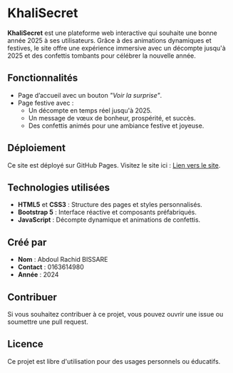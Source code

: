 # **KhaliSecret**

**KhaliSecret** est une plateforme web interactive qui souhaite une bonne année 2025 à ses utilisateurs. Grâce à des animations dynamiques et festives, le site offre une expérience immersive avec un décompte jusqu'à 2025 et des confettis tombants pour célébrer la nouvelle année.

## **Fonctionnalités**  
- Page d’accueil avec un bouton *"Voir la surprise"*.  
- Page festive avec :  
  - Un décompte en temps réel jusqu'à 2025.  
  - Un message de vœux de bonheur, prospérité, et succès.  
  - Des confettis animés pour une ambiance festive et joyeuse.

## **Déploiement**  
Ce site est déployé sur GitHub Pages. Visitez le site ici : [Lien vers le site](https://khalil104.github.io/khalisecret/).

## **Technologies utilisées**  
- **HTML5** et **CSS3** : Structure des pages et styles personnalisés.  
- **Bootstrap 5** : Interface réactive et composants préfabriqués.  
- **JavaScript** : Décompte dynamique et animations de confettis.  

## **Créé par**  
- **Nom** : Abdoul Rachid BISSARE  
- **Contact** : 0163614980  
- **Année** : 2024  

## **Contribuer**  
Si vous souhaitez contribuer à ce projet, vous pouvez ouvrir une issue ou soumettre une pull request.

## **Licence**  
Ce projet est libre d'utilisation pour des usages personnels ou éducatifs.
